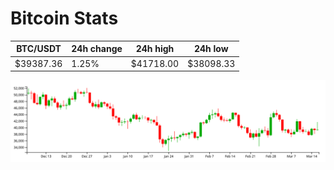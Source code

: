 # Bitcoin Stats

BTC/USDT|24h change|24h high|24h low|
|---|---|---|---|
|$39387.36|1.25%|$41718.00|$38098.33|

<img src="./chart.svg">
